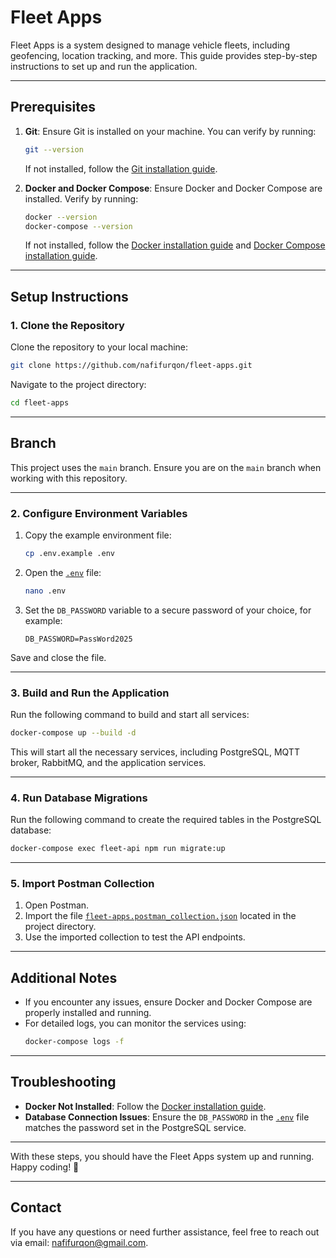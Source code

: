 # Fleet Apps

Fleet Apps is a system designed to manage vehicle fleets, including geofencing, location tracking, and more. This guide provides step-by-step instructions to set up and run the application.

---

## Prerequisites

1. **Git**: Ensure Git is installed on your machine. You can verify by running:
   ```bash
   git --version
   ```
   If not installed, follow the [Git installation guide](https://git-scm.com/book/en/v2/Getting-Started-Installing-Git).

2. **Docker and Docker Compose**: Ensure Docker and Docker Compose are installed. Verify by running:
   ```bash
   docker --version
   docker-compose --version
   ```
   If not installed, follow the [Docker installation guide](https://docs.docker.com/get-docker/) and [Docker Compose installation guide](https://docs.docker.com/compose/install/).

---

## Setup Instructions

### 1. Clone the Repository
Clone the repository to your local machine:
```bash
git clone https://github.com/nafifurqon/fleet-apps.git
```

Navigate to the project directory:
```bash
cd fleet-apps
```

---

## Branch

This project uses the `main` branch. Ensure you are on the `main` branch when working with this repository.

---

### 2. Configure Environment Variables
1. Copy the example environment file:
   ```bash
   cp .env.example .env
   ```

2. Open the [`.env`](.env ) file:
   ```bash
   nano .env
   ```

3. Set the `DB_PASSWORD` variable to a secure password of your choice, for example:
   ```plaintext
   DB_PASSWORD=PassWord2025
   ```

Save and close the file.

---

### 3. Build and Run the Application
Run the following command to build and start all services:
```bash
docker-compose up --build -d
```

This will start all the necessary services, including PostgreSQL, MQTT broker, RabbitMQ, and the application services.

---

### 4. Run Database Migrations
Run the following command to create the required tables in the PostgreSQL database:
```bash
docker-compose exec fleet-api npm run migrate:up
```

---

### 5. Import Postman Collection
1. Open Postman.
2. Import the file [`fleet-apps.postman_collection.json`](fleet-apps.postman_collection.json ) located in the project directory.
3. Use the imported collection to test the API endpoints.

---

## Additional Notes

- If you encounter any issues, ensure Docker and Docker Compose are properly installed and running.
- For detailed logs, you can monitor the services using:
  ```bash
  docker-compose logs -f
  ```

---

## Troubleshooting

- **Docker Not Installed**: Follow the [Docker installation guide](https://docs.docker.com/get-docker/).
- **Database Connection Issues**: Ensure the `DB_PASSWORD` in the [`.env`](.env ) file matches the password set in the PostgreSQL service.

---

With these steps, you should have the Fleet Apps system up and running. Happy coding! 🚀

---

## Contact

If you have any questions or need further assistance, feel free to reach out via email: [nafifurqon@gmail.com](mailto:nafifurqon@gmail.com).